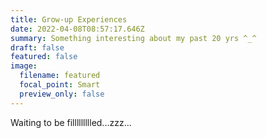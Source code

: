 ```yaml
---
title: Grow-up Experiences
date: 2022-04-08T08:57:17.646Z
summary: Something interesting about my past 20 yrs ^_^
draft: false
featured: false
image:
  filename: featured
  focal_point: Smart
  preview_only: false
---
```

Waiting to be fillllllllled...zzz...